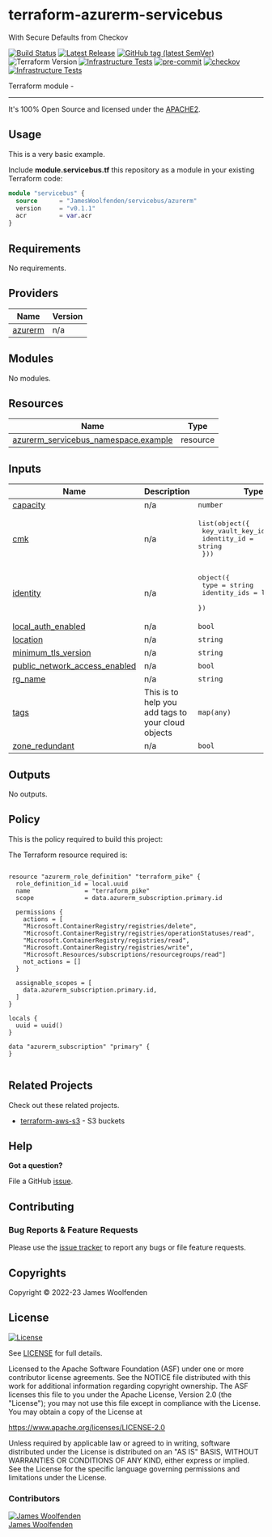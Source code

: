 # terraform-azurerm-servicebus

With Secure Defaults from Checkov

[![Build Status](https://github.com/JamesWoolfenden/terraform-azurerm-servicebus/workflows/Verify/badge.svg?branch=master)](https://github.com/JamesWoolfenden/terraform-azurerm-servicebus)
[![Latest Release](https://img.shields.io/github/release/JamesWoolfenden/terraform-azurerm-servicebus.svg)](https://github.com/JamesWoolfenden/terraform-azurerm-servicebus/releases/latest)
[![GitHub tag (latest SemVer)](https://img.shields.io/github/tag/JamesWoolfenden/terraform-azurerm-servicebus.svg?label=latest)](https://github.com/JamesWoolfenden/terraform-azurerm-servicebus/releases/latest)
![Terraform Version](https://img.shields.io/badge/tf-%3E%3D0.14.0-blue.svg)
[![Infrastructure Tests](https://www.bridgecrew.cloud/badges/github/JamesWoolfenden/terraform-azurerm-servicebus/cis_aws)](https://www.bridgecrew.cloud/link/badge?vcs=github&fullRepo=JamesWoolfenden%2Fterraform-azurerm-servicebus&benchmark=CIS+AWS+V1.2)
[![pre-commit](https://img.shields.io/badge/pre--commit-enabled-brightgreen?logo=pre-commit&logoColor=white)](https://github.com/pre-commit/pre-commit)
[![checkov](https://img.shields.io/badge/checkov-verified-brightgreen)](https://www.checkov.io/)
[![Infrastructure Tests](https://www.bridgecrew.cloud/badges/github/jameswoolfenden/terraform-azurerm-servicebus/general)](https://www.bridgecrew.cloud/link/badge?vcs=github&fullRepo=JamesWoolfenden%2Fterraform-azurerm-servicebus&benchmark=INFRASTRUCTURE+SECURITY)

Terraform module -

---

It's 100% Open Source and licensed under the [APACHE2](LICENSE).

## Usage

This is a very basic example.

Include **module.servicebus.tf** this repository as a module in your existing Terraform code:

```terraform
module "servicebus" {
  source      = "JamesWoolfenden/servicebus/azurerm"
  version     = "v0.1.1"
  acr         = var.acr
}
```

<!-- BEGINNING OF PRE-COMMIT-TERRAFORM DOCS HOOK -->
## Requirements

No requirements.

## Providers

| Name | Version |
|------|---------|
| <a name="provider_azurerm"></a> [azurerm](#provider\_azurerm) | n/a |

## Modules

No modules.

## Resources

| Name | Type |
|------|------|
| [azurerm_servicebus_namespace.example](https://registry.terraform.io/providers/hashicorp/azurerm/latest/docs/resources/servicebus_namespace) | resource |

## Inputs

| Name | Description | Type | Default | Required |
|------|-------------|------|---------|:--------:|
| <a name="input_capacity"></a> [capacity](#input\_capacity) | n/a | `number` | `0` | no |
| <a name="input_cmk"></a> [cmk](#input\_cmk) | n/a | <pre>list(object({<br>    key_vault_key_id = string<br>    identity_id      = string<br>  }))</pre> | n/a | yes |
| <a name="input_identity"></a> [identity](#input\_identity) | n/a | <pre>object({<br>    type         = string<br>    identity_ids = list(string)<br>  })</pre> | <pre>{<br>  "identity_ids": [],<br>  "type": "SystemAssigned"<br>}</pre> | no |
| <a name="input_local_auth_enabled"></a> [local\_auth\_enabled](#input\_local\_auth\_enabled) | n/a | `bool` | `false` | no |
| <a name="input_location"></a> [location](#input\_location) | n/a | `string` | n/a | yes |
| <a name="input_minimum_tls_version"></a> [minimum\_tls\_version](#input\_minimum\_tls\_version) | n/a | `string` | `"1.2"` | no |
| <a name="input_public_network_access_enabled"></a> [public\_network\_access\_enabled](#input\_public\_network\_access\_enabled) | n/a | `bool` | `false` | no |
| <a name="input_rg_name"></a> [rg\_name](#input\_rg\_name) | n/a | `string` | n/a | yes |
| <a name="input_tags"></a> [tags](#input\_tags) | This is to help you add tags to your cloud objects | `map(any)` | n/a | yes |
| <a name="input_zone_redundant"></a> [zone\_redundant](#input\_zone\_redundant) | n/a | `bool` | `false` | no |

## Outputs

No outputs.
<!-- END OF PRE-COMMIT-TERRAFORM DOCS HOOK -->

## Policy

This is the policy required to build this project:

<!-- BEGINNING OF PRE-COMMIT-PIKE DOCS HOOK -->
The Terraform resource required is:

```golang

resource "azurerm_role_definition" "terraform_pike" {
  role_definition_id = local.uuid
  name               = "terraform_pike"
  scope              = data.azurerm_subscription.primary.id

  permissions {
    actions = [
    "Microsoft.ContainerRegistry/registries/delete",
    "Microsoft.ContainerRegistry/registries/operationStatuses/read",
    "Microsoft.ContainerRegistry/registries/read",
    "Microsoft.ContainerRegistry/registries/write",
    "Microsoft.Resources/subscriptions/resourcegroups/read"]
    not_actions = []
  }

  assignable_scopes = [
    data.azurerm_subscription.primary.id,
  ]
}

locals {
  uuid = uuid()
}

data "azurerm_subscription" "primary" {
}


```
<!-- END OF PRE-COMMIT-PIKE DOCS HOOK -->

## Related Projects

Check out these related projects.

- [terraform-aws-s3](https://github.com/jameswoolfenden/terraform-aws-s3) - S3 buckets

## Help

**Got a question?**

File a GitHub [issue](https://github.com/JamesWoolfenden/terraform-azurerm-servicebus/issues).

## Contributing

### Bug Reports & Feature Requests

Please use the [issue tracker](https://github.com/JamesWoolfenden/terraform-azurerm-servicebus/issues) to report any bugs or file feature requests.

## Copyrights

Copyright © 2022-23 James Woolfenden

## License

[![License](https://img.shields.io/badge/License-Apache%202.0-blue.svg)](https://opensource.org/licenses/Apache-2.0)

See [LICENSE](LICENSE) for full details.

Licensed to the Apache Software Foundation (ASF) under one
or more contributor license agreements. See the NOTICE file
distributed with this work for additional information
regarding copyright ownership. The ASF licenses this file
to you under the Apache License, Version 2.0 (the
"License"); you may not use this file except in compliance
with the License. You may obtain a copy of the License at

<https://www.apache.org/licenses/LICENSE-2.0>

Unless required by applicable law or agreed to in writing,
software distributed under the License is distributed on an
"AS IS" BASIS, WITHOUT WARRANTIES OR CONDITIONS OF ANY
KIND, either express or implied. See the License for the
specific language governing permissions and limitations
under the License.

### Contributors

[![James Woolfenden][jameswoolfenden_avatar]][jameswoolfenden_homepage]<br/>[James Woolfenden][jameswoolfenden_homepage]

[jameswoolfenden_homepage]: https://github.com/jameswoolfenden
[jameswoolfenden_avatar]: https://github.com/jameswoolfenden.png?size=150
